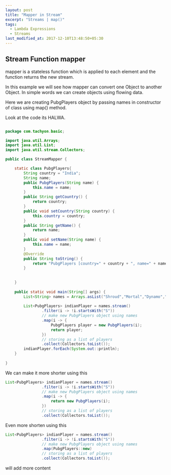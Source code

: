 ```yaml
---
layout: post
title: "Mapper in Stream"
excerpt: "Streams | map()"
tags:
  - Lambda Expressions
  - Streams
last_modified_at: 2017-12-10T13:48:50+05:30
---
```


## Stream Function mapper

mapper is a stateless function which is applied to each element and the function returns the new stream.

In this example we will see how mapper can convert one Object to another Object.
In simple words we can create objects using flowing data.

Here we are creating PubgPlayers object by passing names in constructor of class using map() method.

Look at the code its HALWA.


```java

package com.tachyon.basic;

import java.util.Arrays;
import java.util.List;
import java.util.stream.Collectors;

public class StreamMapper {

	static class PubgPlayers{
		String country = "India";
		String name;
		public PubgPlayers(String name) {
			this.name = name;
		}
		public String getCountry() {
			return country;
		}
		public void setCountry(String country) {
			this.country = country;
		}
		public String getName() {
			return name;
		}
		public void setName(String name) {
			this.name = name;
		}
		@Override
		public String toString() {
			return "PubgPlayers [country=" + country + ", name=" + name + "]";
		}
		
		
	}
	
	public static void main(String[] args) {
		List<String> names = Arrays.asList("Shroud","Mortal","Dynamo","kronten");
			
		List<PubgPlayers> indianPlayer = names.stream()
				.filter(i -> !i.startsWith("S"))
				// make new PubgPlayers object using names
				.map(i -> {
					PubgPlayers player = new PubgPlayers(i);
					return player;
				})
				// storing as a list of players
				.collect(Collectors.toList());
		indianPlayer.forEach(System.out::println);
	}
	
}

```

We can make it more shorter using this 

```java
List<PubgPlayers> indianPlayer = names.stream()
				.filter(i -> !i.startsWith("S"))
				// make new PubgPlayers object using names
				.map(i -> {
					return new PubgPlayers(i);
				})
				// storing as a list of players
				.collect(Collectors.toList());

```

Even more shorten using this 

```java
List<PubgPlayers> indianPlayer = names.stream()
				.filter(i -> !i.startsWith("S"))
				// make new PubgPlayers object using names
				.map(PubgPlayers::new)
				// storing as a list of players
				.collect(Collectors.toList());

```

will add more content
